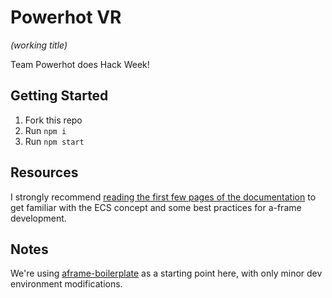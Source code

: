 # Powerhot VR
_(working title)_

Team Powerhot does Hack Week!

## Getting Started
1. Fork this repo
2. Run `npm i`
3. Run `npm start`

## Resources
I strongly recommend [reading the first few pages of the documentation](https://aframe.io/docs/0.5.0/introduction/) to get familiar with the ECS concept and some best practices for a-frame development.

## Notes
We're using [aframe-boilerplate](https://github.com/aframevr/aframe-boilerplate/) as a starting point here, with only minor dev environment modifications.
